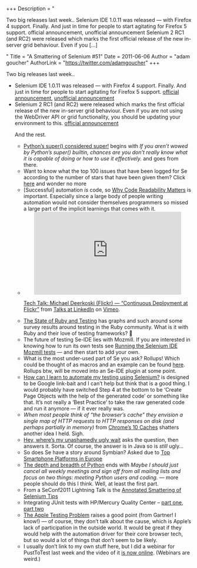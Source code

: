 +++
Description = "<p>Two big releases last week.. Selenium IDE 1.0.11 was released — with Firefox 4 support. Finally. And just in time for people to start agitating for Firefox 5 support. official announcement, unofficial announcement Selenium 2 RC1 (and RC2) were released which marks the first official release of the new in-server grid behaviour. Even if you […]</p>"
Title = "A Smattering of Selenium #51"
Date = 2011-06-06
Author = "adam goucher"
AuthorLink = "https://twitter.com/adamgoucher"
+++

<p>Two big releases last week..</p>
<ul>
<li>Selenium IDE 1.0.11 was released &#8212; with Firefox 4 support. Finally. And just in time for people to start agitating for Firefox 5 support. <a href="http://seleniumhq.wordpress.com/2011/05/30/selenium-ide-1-0-11-%E2%80%93-now-with-firefox-4-support/">official announcement</a>, <a href="http://blog.reallysimplethoughts.com/2011/05/30/welcome-selenium-ide-1-0-11-with-firefox-4-support/">unofficial announcement</a></li>
<li>Selenium 2 RC1 (and RC2) were released which marks the first official release of the new in-server grid behaviour. Even if you are not using the WebDriver API or grid functionality, you should be updating your environment to this. <a href="http://seleniumhq.wordpress.com/2011/06/02/selenium-2-0rc2-the-better-working-release/">official announcement</a></li>
<p>And the rest.</p>
<ul>
<li><a href="https://rhettinger.wordpress.com/2011/05/26/super-considered-super/">Python’s super() considered super!</a> begins with <i>If you aren’t wowed by Python’s super() builtin, chances are you don’t really know what it is capable of doing or how to use it effectively.</i> and goes from there.</li>
<li>Want to know what the top 100 issues that have been logged for Se according to the number of stars that have been given them? Click <a href="http://code.google.com/p/selenium/issues/list?sort=-stars">here</a> and wonder no more</li>
<li>[Successful] automation <i>is</i> code, so <a href="http://blog.ashodnakashian.com/2011/03/code-readability/">Why Code Readability Matters</a> is important. Especially since a large body of people writing automation would not consider themselves programmers so missed a large part of the implicit learnings that comes with it.</li>
<li><div class="embed-vimeo" style="text-align: center;"><iframe src="https://player.vimeo.com/video/24542044" width="400" height="225" frameborder="0" webkitallowfullscreen mozallowfullscreen allowfullscreen></iframe></div>
<p><a href="http://vimeo.com/24542044">Tech Talk: Michael Deerkoski (Flickr) &#8212; &#8220;Continuous Deployment at Flickr&#8221;</a> from <a href="http://vimeo.com/talksatlinkedin">Talks at LinkedIn</a> on <a href="http://vimeo.com">Vimeo</a>.</p>
</li>
<li><a href="http://22ideastreet.com/blog/2011/06/02/the-state-of-ruby-and-testing/">The State of Ruby and Testing</a> has graphs and such around some survey results around testing in the Ruby community. What is it with Ruby and their love of testing frameworks? 🙂</li>
<li>The future of testing Se-IDE lies with Mozmill. If you are interested in knowing how to run its own tests see <a href="http://blargon7.com/2011/06/running-the-selenium-ide-mozmill-tests/">Running the Selenium IDE Mozmill tests</a> &#8212; and then start to add your own.</li>
<li>What is the most under-used part of Se you ask? Rollups! Which could be thought of as macros and an example can be found <a href="http://www.practicalweb.co.uk/blog/11/06/02/selenium-ui-elements-rollups">here</a>. Rollups btw, will be moved into an Se-IDE plugin at some point.</li>
<li><a href="http://www.eviltester.com/index.php/2011/06/02/how-can-i-learn-to-automate-my-testing-using-selenium/">How can I learn to automate my testing using Selenium?</a> is designed to be Google link-bait and I can&#8217;t help but think that is a good thing. I would probably have switched Step 4 at the bottom to be &#8216;Create Page Objects with the help of the generated code&#8217; or something like that. It&#8217;s not really a &#8216;Best Practice&#8217; to take the raw generated code and run it anymore &#8212; if it ever really was.</li>
<li><i>When most people think of &#8220;the browser&#8217;s cache&#8221; they envision a single map of HTTP requests to HTTP responses on disk (and perhaps partially in memory)</i> from <a href="http://gent.ilcore.com/2011/02/chromes-10-caches.html">Chrome&#8217;s 10 Caches</a> shatters another idea I held. Sigh.</li>
<li><a href="http://www.eviltester.com/index.php/2011/06/03/selenium-2-0b2-hey-wheres-my-unashamedly-ugly-wait/">Hey, where’s my unashamedly ugly wait</a> asks the question, then answers it. Sorta. Of course, the answer is in Java so is <i>still</i> ugly&#8230;</li>
<li>So does Se have a story around Symbian? Asked due to <a href="http://www.comscoredatamine.com/2011/05/top-smartphone-platforms-in-europe/">Top Smartphone Platforms in Europe</a></li>
<li><a href="http://neopythonic.blogspot.com/2011/06/depth-and-breadth-of-python.html">The depth and breadth of Python</a> ends with <i>Maybe I should just cancel all weekly meetings and sign off from all mailing lists and focus on two things: meeting Python users and coding.</i> &#8212; more people should do this I think. Well, at least the first part.</li>
<li>From a SeConf2011 Lightning Talk is the <a href="http://www.slideshare.net/Zugwalt/seconf2011-annotated-lightning-talk-a-smattering-of-selenium-tips">Annotated Smattering of Selenium Tips</a></li>
<li>Integrating JUnit tests with HP/Mercury Quality Center &#8211; <a href="http://fijiaaron.wordpress.com/2011/06/01/integrating-junit-tests-with-hpmercury-quality-center/">part one</a>, <a href="http://fijiaaron.wordpress.com/2011/06/01/integrating-junit-with-hp-quality-center-part-2/">part two</a></li>
<li><a href="http://blogs.gartner.com/tom_murphy/2011/02/24/the-apple-testing-problem">The Apple Testing Problem</a> raises a good point (from Gartner! I know!) &#8212; of course, they don&#8217;t talk about the cause, which is Apple&#8217;s lack of participation in the outside world. It would be great if they would help with the automation driver for their core browser tech, but so would a lot of things that don&#8217;t seem to be likely.</li>
<li>I usually don&#8217;t link to my own stuff here, but I did a webinar for PustToTest last week and the video of it <a href="http://www.pushtotest.com/selenium-you-are-doing-it-wrong.html">is now online</a>. (Webinars are weird.)</li>
</ul>

